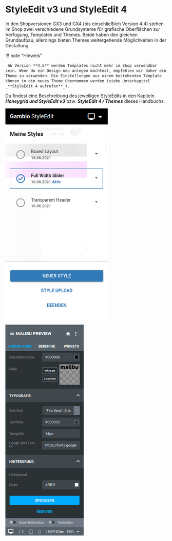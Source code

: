 # StyleEdit v3 und StyleEdit 4

In den Shopversionen GX3 und GX4 (bis einschließlich Version 4.4) stehen im Shop zwei verschiedene Grundsysteme für grafische Oberflächen zur Verfügung, Templates und Themes. Beide haben den gleichen Grundaufbau, allerdings bieten Themes weitergehende Möglichkeiten in der Gestaltung.

!!! note "Hinweis"

	 Ab Version **4.5** werden Templates nicht mehr im Shop verwendbar sein. Wenn du ein Design neu anlegen möchtest, empfehlen wir daher ein Theme zu verwenden. Die Einstellungen aus einem bestehenden Template können in ein neues Theme übernommen werden (siehe Unterkapitel _**StyleEdit 4 aufrufen**_).

Du findest eine Beschreibung des jeweiligen StyleEdits in den Kapiteln _**Honeygrid und StyleEdit v3**_ bzw. _**StyleEdit 4 / Themes**_ dieses Handbuchs.



![](../../Bilder/StyleEditv3.png "StyleEdit v3 für Honeygrid Templates")

![](../../Bilder/StyleEdit4.png "StyleEdit 4 für Honeygrid und Malibu Themes")

